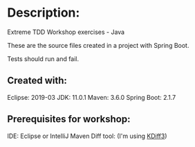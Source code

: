 # Description:
Extreme TDD Workshop exercises - Java

These are the source files created in a project with Spring Boot.

Tests should run and fail.

## Created with:
Eclipse:      2019-03
JDK:          11.0.1
Maven:        3.6.0
Spring Boot:  2.1.7

## Prerequisites for workshop:
IDE: Eclipse or IntelliJ
Maven
Diff tool: (I'm using [KDiff3](http://kdiff3.sourceforge.net/))
